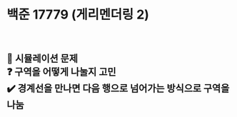 # 백준 17779 (게리멘더링 2) <br><br>
:pushpin: 시뮬레이션 문제  
:question: 구역을 어떻게 나눌지 고민  
:heavy_check_mark: 경계선을 만나면 다음 행으로 넘어가는 방식으로 구역을 나눔<br>  
---  
